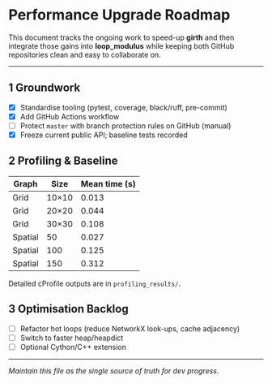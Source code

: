 # Performance Upgrade Roadmap

This document tracks the ongoing work to speed-up **girth** and then integrate those gains into **loop_modulus** while keeping both GitHub repositories clean and easy to collaborate on.

---
## 1  Groundwork

- [x] Standardise tooling (pytest, coverage, black/ruff, pre-commit)
- [x] Add GitHub Actions workflow
- [ ] Protect `master` with branch protection rules on GitHub (manual)
- [x] Freeze current public API; baseline tests recorded

## 2  Profiling & Baseline

| Graph | Size | Mean time (s) |
|-------|------|---------------|
| Grid  | 10×10 | 0.013 |
| Grid  | 20×20 | 0.044 |
| Grid  | 30×30 | 0.108 |
| Spatial | 50  | 0.027 |
| Spatial | 100 | 0.125 |
| Spatial | 150 | 0.312 |

Detailed cProfile outputs are in `profiling_results/`.

## 3  Optimisation Backlog

- [ ] Refactor hot loops (reduce NetworkX look-ups, cache adjacency)
- [ ] Switch to faster heap/heapdict
- [ ] Optional Cython/C++ extension

---
_Maintain this file as the single source of truth for dev progress._
